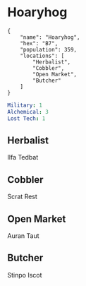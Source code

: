 # Hoaryhog

```
{
    "name": "Hoaryhog",
    "hex": "B7",
    "population": 359,
    "locations": [
        "Herbalist",
        "Cobbler",
        "Open Market",
        "Butcher"
    ]
}
```
```yml
Military: 1
Alchemical: 3
Lost Tech: 1
```

## Herbalist
Ilfa Tedbat

## Cobbler
Scrat Rest

## Open Market
Auran Taut

## Butcher
Stinpo Iscot